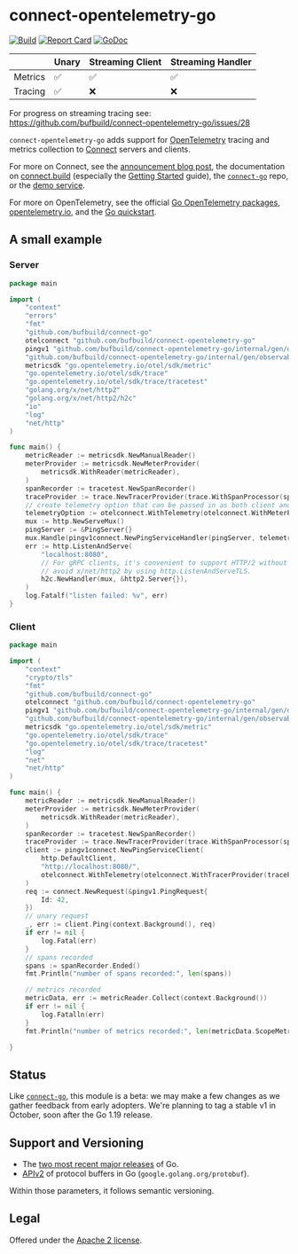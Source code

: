 connect-opentelemetry-go
========================

[![Build](https://github.com/bufbuild/connect-opentelemetry-go/actions/workflows/ci.yaml/badge.svg?branch=main)](https://github.com/bufbuild/connect-opentelemetry-go/actions/workflows/ci.yaml)
[![Report Card](https://goreportcard.com/badge/github.com/bufbuild/connect-opentelemetry-go)](https://goreportcard.com/report/github.com/bufbuild/connect-opentelemetry-go)
[![GoDoc](https://pkg.go.dev/badge/github.com/bufbuild/connect-opentelemetry-go.svg)](https://pkg.go.dev/github.com/bufbuild/connect-opentelemetry-go)



|         | Unary | Streaming Client | Streaming Handler |
|---------|-------|------------------|-------------------|
| Metrics | ✅     | ✅                | ✅                 |
| Tracing | ✅     | ❌                | ❌                 |

For progress on streaming tracing see: https://github.com/bufbuild/connect-opentelemetry-go/issues/28


`connect-opentelemetry-go` adds support for [OpenTelemetry][opentelemetry.io]
tracing and metrics collection to [Connect][connect-go] servers and clients.

For more on Connect, see the [announcement blog post][blog], the documentation
on [connect.build][docs] (especially the [Getting Started] guide), the
[`connect-go`][connect-go] repo, or the [demo service][demo].

For more on OpenTelemetry, see the official [Go OpenTelemetry
packages][otel-go], [opentelemetry.io], and the [Go
quickstart][otel-go-quickstart].

## A small example

### Server

```go
package main

import (
	"context"
	"errors"
	"fmt"
	"github.com/bufbuild/connect-go"
	otelconnect "github.com/bufbuild/connect-opentelemetry-go"
	pingv1 "github.com/bufbuild/connect-opentelemetry-go/internal/gen/observability/ping/v1"
	"github.com/bufbuild/connect-opentelemetry-go/internal/gen/observability/ping/v1/pingv1connect"
	metricsdk "go.opentelemetry.io/otel/sdk/metric"
	"go.opentelemetry.io/otel/sdk/trace"
	"go.opentelemetry.io/otel/sdk/trace/tracetest"
	"golang.org/x/net/http2"
	"golang.org/x/net/http2/h2c"
	"io"
	"log"
	"net/http"
)

func main() {
	metricReader := metricsdk.NewManualReader()
	meterProvider := metricsdk.NewMeterProvider(
		metricsdk.WithReader(metricReader),
	)
	spanRecorder := tracetest.NewSpanRecorder()
	traceProvider := trace.NewTracerProvider(trace.WithSpanProcessor(spanRecorder))
	// create telemetry option that can be passed in as both client and handler options
	telemetryOption := otelconnect.WithTelemetry(otelconnect.WithMeterProvider(meterProvider), otelconnect.WithTracerProvider(traceProvider))
	mux := http.NewServeMux()
	pingServer := &PingServer{}
	mux.Handle(pingv1connect.NewPingServiceHandler(pingServer, telemetryOption)) // pass in Telemetry option
	err := http.ListenAndServe(
		"localhost:8080",
		// For gRPC clients, it's convenient to support HTTP/2 without TLS. You can
		// avoid x/net/http2 by using http.ListenAndServeTLS.
		h2c.NewHandler(mux, &http2.Server{}),
	)
	log.Fatalf("listen failed: %v", err)
}
```

### Client

```go
package main

import (
	"context"
	"crypto/tls"
	"fmt"
	"github.com/bufbuild/connect-go"
	otelconnect "github.com/bufbuild/connect-opentelemetry-go"
	pingv1 "github.com/bufbuild/connect-opentelemetry-go/internal/gen/observability/ping/v1"
	"github.com/bufbuild/connect-opentelemetry-go/internal/gen/observability/ping/v1/pingv1connect"
	metricsdk "go.opentelemetry.io/otel/sdk/metric"
	"go.opentelemetry.io/otel/sdk/trace"
	"go.opentelemetry.io/otel/sdk/trace/tracetest"
	"log"
	"net"
	"net/http"
)

func main() {
	metricReader := metricsdk.NewManualReader()
	meterProvider := metricsdk.NewMeterProvider(
		metricsdk.WithReader(metricReader),
	)
	spanRecorder := tracetest.NewSpanRecorder()
	traceProvider := trace.NewTracerProvider(trace.WithSpanProcessor(spanRecorder))
	client := pingv1connect.NewPingServiceClient(
		http.DefaultClient,
		"http://localhost:8080/",
		otelconnect.WithTelemetry(otelconnect.WithTracerProvider(traceProvider), otelconnect.WithMeterProvider(meterProvider)),
	)
	req := connect.NewRequest(&pingv1.PingRequest{
		Id: 42,
	})
	// unary request
	_, err := client.Ping(context.Background(), req)
	if err != nil {
		log.Fatal(err)
	}
	// spans recorded
	spans := spanRecorder.Ended()
	fmt.Println("number of spans recorded:", len(spans))

	// metrics recorded
	metricData, err := metricReader.Collect(context.Background())
	if err != nil {
		log.Fatalln(err)
	}
	fmt.Println("number of metrics recorded:", len(metricData.ScopeMetrics[0].Metrics))

}
```

## Status

Like [`connect-go`][connect-go], this module is a beta: we may make a few changes 
as we gather feedback from early adopters. We're planning to tag a stable v1 in 
October, soon after the Go 1.19 release.

## Support and Versioning

* The [two most recent major releases][go-support-policy] of Go.
* [APIv2][] of protocol buffers in Go (`google.golang.org/protobuf`).

Within those parameters, it follows semantic versioning.

## Legal

Offered under the [Apache 2 license][license].

[APIv2]: https://blog.golang.org/protobuf-apiv2
[blog]: https://buf.build/blog/connect-a-better-grpc
[connect-go]: https://github.com/bufbuild/connect-go
[demo]: https://github.com/bufbuild/connect-demo
[docs]: https://connect.build
[Getting Started]: https://connect.build/docs/go/getting-started
[go-support-policy]: https://golang.org/doc/devel/release#policy
[license]: https://github.com/bufbuild/connect-opentelemetry-go/blob/main/LICENSE
[opentelemetry.io]: https://opentelemetry.io/
[otel-go]: https://github.com/open-telemetry/opentelemetry-go
[otel-go-quickstart]: https://opentelemetry.io/docs/instrumentation/go/getting-started/
